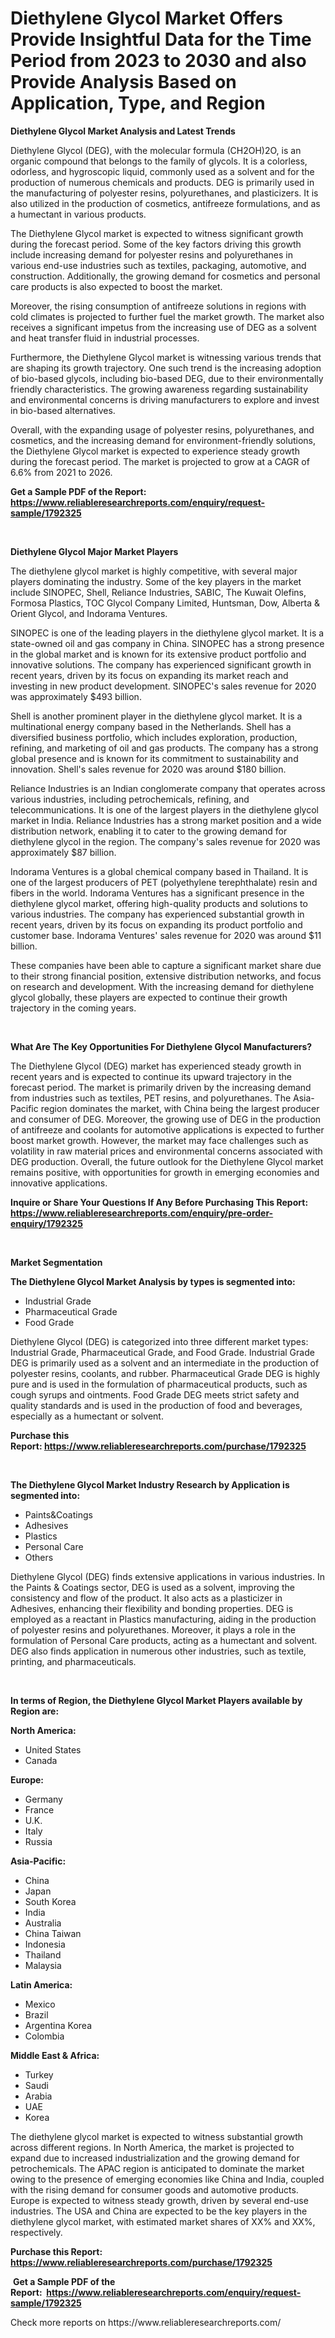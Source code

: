 <p><h1>Diethylene Glycol Market Offers Provide Insightful Data for the Time Period from 2023 to 2030 and also Provide Analysis Based on Application, Type, and Region</h1></p><p><strong>Diethylene Glycol Market Analysis and Latest Trends</strong></p>
<p><p>Diethylene Glycol (DEG), with the molecular formula (CH2OH)2O, is an organic compound that belongs to the family of glycols. It is a colorless, odorless, and hygroscopic liquid, commonly used as a solvent and for the production of numerous chemicals and products. DEG is primarily used in the manufacturing of polyester resins, polyurethanes, and plasticizers. It is also utilized in the production of cosmetics, antifreeze formulations, and as a humectant in various products.</p><p>The Diethylene Glycol market is expected to witness significant growth during the forecast period. Some of the key factors driving this growth include increasing demand for polyester resins and polyurethanes in various end-use industries such as textiles, packaging, automotive, and construction. Additionally, the growing demand for cosmetics and personal care products is also expected to boost the market.</p><p>Moreover, the rising consumption of antifreeze solutions in regions with cold climates is projected to further fuel the market growth. The market also receives a significant impetus from the increasing use of DEG as a solvent and heat transfer fluid in industrial processes.</p><p>Furthermore, the Diethylene Glycol market is witnessing various trends that are shaping its growth trajectory. One such trend is the increasing adoption of bio-based glycols, including bio-based DEG, due to their environmentally friendly characteristics. The growing awareness regarding sustainability and environmental concerns is driving manufacturers to explore and invest in bio-based alternatives.</p><p>Overall, with the expanding usage of polyester resins, polyurethanes, and cosmetics, and the increasing demand for environment-friendly solutions, the Diethylene Glycol market is expected to experience steady growth during the forecast period. The market is projected to grow at a CAGR of 6.6% from 2021 to 2026.</p></p>
<p><strong>Get a Sample PDF of the Report:&nbsp; <a href="https://www.reliableresearchreports.com/enquiry/request-sample/1792325">https://www.reliableresearchreports.com/enquiry/request-sample/1792325</a></strong></p>
<p>&nbsp;</p>
<p><strong>Diethylene Glycol Major Market Players</strong></p>
<p><p>The diethylene glycol market is highly competitive, with several major players dominating the industry. Some of the key players in the market include SINOPEC, Shell, Reliance Industries, SABIC, The Kuwait Olefins, Formosa Plastics, TOC Glycol Company Limited, Huntsman, Dow, Alberta & Orient Glycol, and Indorama Ventures.</p><p>SINOPEC is one of the leading players in the diethylene glycol market. It is a state-owned oil and gas company in China. SINOPEC has a strong presence in the global market and is known for its extensive product portfolio and innovative solutions. The company has experienced significant growth in recent years, driven by its focus on expanding its market reach and investing in new product development. SINOPEC's sales revenue for 2020 was approximately $493 billion.</p><p>Shell is another prominent player in the diethylene glycol market. It is a multinational energy company based in the Netherlands. Shell has a diversified business portfolio, which includes exploration, production, refining, and marketing of oil and gas products. The company has a strong global presence and is known for its commitment to sustainability and innovation. Shell's sales revenue for 2020 was around $180 billion.</p><p>Reliance Industries is an Indian conglomerate company that operates across various industries, including petrochemicals, refining, and telecommunications. It is one of the largest players in the diethylene glycol market in India. Reliance Industries has a strong market position and a wide distribution network, enabling it to cater to the growing demand for diethylene glycol in the region. The company's sales revenue for 2020 was approximately $87 billion.</p><p>Indorama Ventures is a global chemical company based in Thailand. It is one of the largest producers of PET (polyethylene terephthalate) resin and fibers in the world. Indorama Ventures has a significant presence in the diethylene glycol market, offering high-quality products and solutions to various industries. The company has experienced substantial growth in recent years, driven by its focus on expanding its product portfolio and customer base. Indorama Ventures' sales revenue for 2020 was around $11 billion.</p><p>These companies have been able to capture a significant market share due to their strong financial position, extensive distribution networks, and focus on research and development. With the increasing demand for diethylene glycol globally, these players are expected to continue their growth trajectory in the coming years.</p></p>
<p>&nbsp;</p>
<p><strong>What Are The Key Opportunities For Diethylene Glycol Manufacturers?</strong></p>
<p><p>The Diethylene Glycol (DEG) market has experienced steady growth in recent years and is expected to continue its upward trajectory in the forecast period. The market is primarily driven by the increasing demand from industries such as textiles, PET resins, and polyurethanes. The Asia-Pacific region dominates the market, with China being the largest producer and consumer of DEG. Moreover, the growing use of DEG in the production of antifreeze and coolants for automotive applications is expected to further boost market growth. However, the market may face challenges such as volatility in raw material prices and environmental concerns associated with DEG production. Overall, the future outlook for the Diethylene Glycol market remains positive, with opportunities for growth in emerging economies and innovative applications.</p></p>
<p><strong>Inquire or Share Your Questions If Any Before Purchasing This Report: <a href="https://www.reliableresearchreports.com/enquiry/pre-order-enquiry/1792325">https://www.reliableresearchreports.com/enquiry/pre-order-enquiry/1792325</a></strong></p>
<p>&nbsp;</p>
<p><strong>Market Segmentation</strong></p>
<p><strong>The Diethylene Glycol Market Analysis by types is segmented into:</strong></p>
<p><ul><li>Industrial Grade</li><li>Pharmaceutical Grade</li><li>Food Grade</li></ul></p>
<p><p>Diethylene Glycol (DEG) is categorized into three different market types: Industrial Grade, Pharmaceutical Grade, and Food Grade. Industrial Grade DEG is primarily used as a solvent and an intermediate in the production of polyester resins, coolants, and rubber. Pharmaceutical Grade DEG is highly pure and is used in the formulation of pharmaceutical products, such as cough syrups and ointments. Food Grade DEG meets strict safety and quality standards and is used in the production of food and beverages, especially as a humectant or solvent.</p></p>
<p><strong>Purchase this Report:&nbsp;<a href="https://www.reliableresearchreports.com/purchase/1792325">https://www.reliableresearchreports.com/purchase/1792325</a></strong></p>
<p>&nbsp;</p>
<p><strong>The Diethylene Glycol Market Industry Research by Application is segmented into:</strong></p>
<p><ul><li>Paints&Coatings</li><li>Adhesives</li><li>Plastics</li><li>Personal Care</li><li>Others</li></ul></p>
<p><p>Diethylene Glycol (DEG) finds extensive applications in various industries. In the Paints & Coatings sector, DEG is used as a solvent, improving the consistency and flow of the product. It also acts as a plasticizer in Adhesives, enhancing their flexibility and bonding properties. DEG is employed as a reactant in Plastics manufacturing, aiding in the production of polyester resins and polyurethanes. Moreover, it plays a role in the formulation of Personal Care products, acting as a humectant and solvent. DEG also finds application in numerous other industries, such as textile, printing, and pharmaceuticals.</p></p>
<p>&nbsp;</p>
<p><strong>In terms of Region, the Diethylene Glycol Market Players available by Region are:</strong></p>
<p>
    <p> <strong> North America: </strong>
        <ul>
            <li>United States</li>
            <li>Canada</li>
        </ul>
        </p> 
    <p> <strong> Europe: </strong>
        <ul>
            <li>Germany</li>
            <li>France</li>
            <li>U.K.</li>
            <li>Italy</li>
            <li>Russia</li>
        </ul>
        </p> 
    <p> <strong> Asia-Pacific: </strong>
        <ul>
            <li>China</li>
            <li>Japan</li>
            <li>South Korea</li>
            <li>India</li>
            <li>Australia</li>
            <li>China Taiwan</li>
            <li>Indonesia</li>
            <li>Thailand</li>
            <li>Malaysia</li>
        </ul>
        </p> 
    <p> <strong> Latin America: </strong>
        <ul>
            <li>Mexico</li>
            <li>Brazil</li>
            <li>Argentina Korea</li>
            <li>Colombia</li>
        </ul>
        </p> 
    <p> <strong> Middle East & Africa: </strong>
        <ul>
            <li>Turkey</li>
            <li>Saudi</li>
            <li>Arabia</li>
            <li>UAE</li>
            <li>Korea</li>
        </ul>
    </p>
    </p>
<p><p>The diethylene glycol market is expected to witness substantial growth across different regions. In North America, the market is projected to expand due to increased industrialization and the growing demand for petrochemicals. The APAC region is anticipated to dominate the market owing to the presence of emerging economies like China and India, coupled with the rising demand for consumer goods and automotive products. Europe is expected to witness steady growth, driven by several end-use industries. The USA and China are expected to be the key players in the diethylene glycol market, with estimated market shares of XX% and XX%, respectively.</p></p>
<p><strong>Purchase this Report: <a href="https://www.reliableresearchreports.com/purchase/1792325">https://www.reliableresearchreports.com/purchase/1792325</a></strong></p>
<p>&nbsp;<strong>Get a Sample PDF of the Report:&nbsp;&nbsp;<a href="https://www.reliableresearchreports.com/enquiry/request-sample/1792325">https://www.reliableresearchreports.com/enquiry/request-sample/1792325</a></strong></p>
<p><strong></strong></p>
<p>Check more reports on https://www.reliableresearchreports.com/</p>